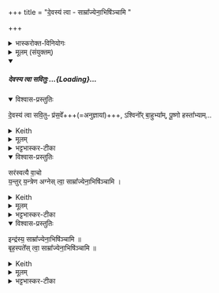 +++
title = "दे॒वस्य॑ त्वा - साम्रा᳚ज्येना॒भिषि॑ञ्चामि "

+++

<details><summary>भास्करोक्त-विनियोगः</summary>

8-10अभिषेकमन्त्राः - देवस्येत्यादयः ॥
</details>
<details><summary>मूलम् (संयुक्तम्)</summary>

दे॒वस्य॑ त्वा सवि॒तुᳶ प्र॑स॒वे᳚ऽश्विनो᳚र्बा॒हुभ्या᳚म्पू॒ष्णो हस्ता᳚भ्या॒ꣳ॒ सर॑स्वत्यै वा॒चो य॒न्तुर्य॒न्त्रेणा॒ग्नेस्त्वा॒ साम्रा᳚ज्येना॒भिषि॑ञ्चा॒मीन्द्र॑स्य॒ बृह॒स्पते᳚स्त्वा॒ साम्रा᳚ज्येना॒भिषि॑ञ्चामि ॥ [42]
</details>
<div class="js_include" includetitle="false" newlevelforh1="5" unfilled url="/vedAH_yajuH/taittirIyam/saMhitA/yajuH/sarva-prastutiH/1/1_darshapUrNamAsAdi/04_havirnirvApaH/devasya_tvA_savituH.md">
<details open><summary><h5>देवस्य त्वा सवितुः ...{Loading}...</h5></summary>
<details open><summary>विश्वास-प्रस्तुतिः</summary>

दे॒वस्य॑ त्वा सवि॒तुᳶ प्र॑स॒वे᳚+++(=अनुज्ञायां)+++,
ऽश्विनो᳚र् बा॒हुभ्या᳚म्,
पू॒ष्णो हस्ता᳚भ्याम्…
</details>
<details><summary>Keith</summary>

On the instigation of god Savitr,  
with the arms of the Aśvins,  
with the hands of Pusan.
</details>
<details><summary>मूलम्</summary>

दे॒वस्य॑ त्वा सवि॒तुᳶ प्र॑स॒वे᳚ऽश्विनो᳚र् बा॒हुभ्या᳚म्,
पू॒ष्णो हस्ता᳚भ्यां॒…
</details>
<details><summary>भट्टभास्कर-टीका</summary>

**सवितुस्** सर्वप्रेरकस्य **देवस्य** **प्रसवे** प्रेरणायां तेनैव प्रेरितोहं  

'थाथघञ्क्ताजबित्रकाणाम्' (पा.सू. 6.2.144) इति सूत्रेण प्रसवशब्दोन्तोदात्तः । **अश्विनोर्बाहुभ्यां** नत्वात्मीयाभ्यामिति स्तुतिः । 'अश्विनौ हि देवानामध्वर्यू आस्ताम्' (तै.ब्रा. 3.2.4) । तथा **पूष्ण** एव **हस्ताभ्यां** पाणितलाभ्याम् । उदात्तनिवृत्तिस्वरेण षष्ठ्या उदात्तत्वम्॥
______________
सावित्रो व्याख्यातः । सवितुर् देवस्यानुज्ञाने **अश्विनोर्** एव **बाहुभ्यां पूष्ण** एव **हस्ताभ्याम्** । न त्व् आत्मीयाभ्यामिति ॥
______________
तत्र सावित्रो व्याख्यातः ।  
सवितुर्देवस्य प्रसवे अनुज्ञायां लब्धायामेव  
अश्विनोरेव बाहुम्यां नात्मीयाभ्यां  
पूष्णो हस्ताभ्यां
</details>
</details>
</div>
<details open><summary>विश्वास-प्रस्तुतिः</summary>

सर॑स्वत्यै वा॒चो  
य॒न्तुर् य॒न्त्रेण
अग्नेस् त्वा॒ साम्रा᳚ज्येना॒भिषि॑ञ्चामि  ।
</details>
<details><summary>Keith</summary>

with the bond of Sarasvati, of speech, the binder, I anoint thee with the lordship of Agni,
</details>
<details><summary>मूलम्</summary>

सर॑स्वत्यै वा॒चो य॒न्तुर्य॒न्त्रेण
अग्नेस्त्वा॒ साम्रा᳚ज्येना॒भिषि॑ञ्चामि  ।
</details>
<details><summary>भट्टभास्कर-टीका</summary>

सरस्वत्यै सरस्वत्याः । षष्ठ्यर्थे चतुर्थी ॥ सरस्वत्या वाचस्सम्बन्धिना यन्तुर्यन्त्रेण यन्तुरप्यन्यस्य यन्त्रणेन यमनेन । सामान्येन वा विवक्ष्यते, यन्त्र्याः वाचस्सरस्वत्याः यन्त्रणेन अग्नेश्च साम्राज्येन त्वामभिषिञ्चामि । सङ्गतं राजतीति सम्राट्, 'मो राजि समः क्वौ', 'गुणवचनब्राह्मणादिभ्यः' इति ष्यञ् ।
</details>
<details open><summary>विश्वास-प्रस्तुतिः</summary>

इन्द्र॑स्य॒ साम्रा᳚ज्येना॒भिषि॑ञ्चामि ॥  
बृह॒स्पते᳚स् त्वा॒ साम्रा᳚ज्येना॒भिषि॑ञ्चामि ॥
</details>
<details><summary>Keith</summary>

with the lordship of Indra, of Brhaspati, I anoint thee.
</details>
<details><summary>मूलम्</summary>

इन्द्र॑स्य॒ साम्रा᳚ज्येना॒भिषि॑ञ्चामि ॥

बृह॒स्पते᳚स्त्वा॒ साम्रा᳚ज्येना॒भिषि॑ञ्चामि ॥
</details>
<details><summary>भट्टभास्कर-टीका</summary>

एवं 'इन्द्रस्य त्वा साम्राज्येन' 'बृहस्पतेस्त्वा साम्राज्येन', इत्येतौ गतौ ॥

इति सप्तमे दशमोनुवाकः ॥
</details>
